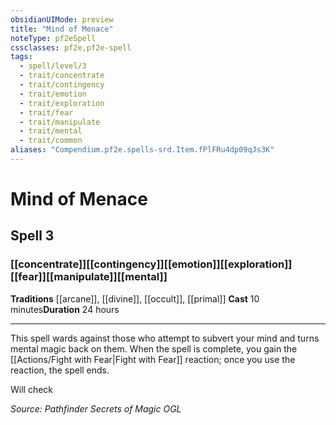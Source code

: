 ```yaml
---
obsidianUIMode: preview
title: "Mind of Menace"
noteType: pf2eSpell
cssclasses: pf2e,pf2e-spell
tags:
  - spell/level/3
  - trait/concentrate
  - trait/contingency
  - trait/emotion
  - trait/exploration
  - trait/fear
  - trait/manipulate
  - trait/mental
  - trait/common
aliases: "Compendium.pf2e.spells-srd.Item.fPlFRu4dp09qJs3K" 
---
```

# Mind of Menace   
## Spell 3
### [[concentrate]][[contingency]][[emotion]][[exploration]][[fear]][[manipulate]][[mental]]
**Traditions** [[arcane]], [[divine]], [[occult]], [[primal]]
**Cast** 10 minutes**Duration** 24 hours
* * * 
This spell wards against those who attempt to subvert your mind and turns mental magic back on them. When the spell is complete, you gain the [[Actions/Fight with Fear|Fight with Fear]] reaction; once you use the reaction, the spell ends.

Will check

*Source: Pathfinder Secrets of Magic*
*OGL*